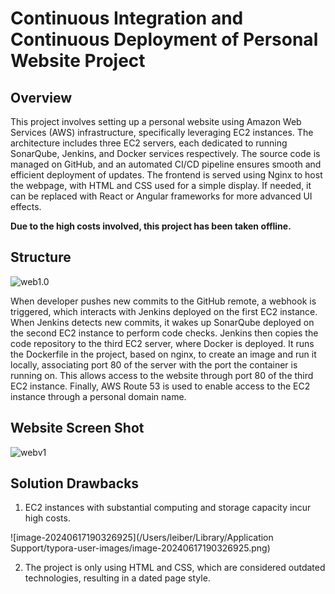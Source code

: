 # **Continuous Integration and Continuous Deployment of Personal Website Project**



## Overview

This project involves setting up a personal website using Amazon Web Services (AWS) infrastructure, specifically leveraging EC2 instances. The architecture includes three EC2 servers, each dedicated to running SonarQube, Jenkins, and Docker services respectively. The source code is managed on GitHub, and an automated CI/CD pipeline ensures smooth and efficient deployment of updates. The frontend is served using Nginx to host the webpage, with HTML and CSS used for a simple display. If needed, it can be replaced with React or Angular frameworks for more advanced UI effects.

**Due to the high costs involved, this project has been taken offline.**



## Structure

![web1.0](/Users/leiber/Desktop/github/web1.0.png)

When developer pushes new commits to the GitHub remote, a webhook is triggered, which interacts with Jenkins deployed on the first EC2 instance. When Jenkins detects new commits, it wakes up SonarQube deployed on the second EC2 instance to perform code checks. Jenkins then copies the code repository to the third EC2 server, where Docker is deployed. It runs the Dockerfile in the project, based on nginx, to create an image and run it locally, associating port 80 of the server with the port the container is running on. This allows access to the website through port 80 of the third EC2 instance. Finally, AWS Route 53 is used to enable access to the EC2 instance through a personal domain name.



## Website Screen Shot

![webv1](/Users/leiber/Desktop/github/webv1.png)

## Solution Drawbacks

1. EC2 instances with substantial computing and storage capacity incur high costs. 

![image-20240617190326925](/Users/leiber/Library/Application Support/typora-user-images/image-20240617190326925.png)

2. The project is only using HTML and CSS, which are considered outdated technologies, resulting in a dated page style.
